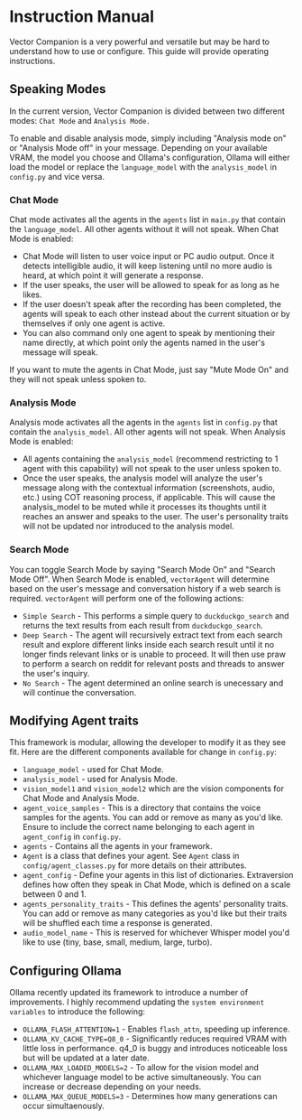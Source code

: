 # Instruction Manual

Vector Companion is a very powerful and versatile but may be hard to understand how to use or configure. This guide will provide operating instructions.

## Speaking Modes

In the current version, Vector Companion is divided between two different modes: `Chat Mode` and `Analysis Mode.`

To enable and disable analysis mode, simply including "Analysis mode on" or "Analysis Mode off" in your message. Depending on your available VRAM, the model you choose and Ollama's configuration, Ollama will either load the model or replace the `language_model` with the `analysis_model` in `config.py` and vice versa.

### Chat Mode

Chat mode activates all the agents in the `agents` list in `main.py` that contain the `language_model`. All other agents without it will not speak. When Chat Mode is enabled:

- Chat Mode will listen to user voice input or PC audio output. Once it detects intelligible audio, it will keep listening until no more audio is heard, at which point it will generate a response.
- If the user speaks, the user will be allowed to speak for as long as he likes.
- If the user doesn't speak after the recording has been completed, the agents will speak to each other instead about the current situation or by themselves if only one agent is active.
- You can also command only one agent to speak by mentioning their name directly, at which point only the agents named in the user's message will speak.

If you want to mute the agents in Chat Mode, just say "Mute Mode On" and they will not speak unless spoken to.

### Analysis Mode

Analysis mode activates all the agents in the `agents` list in `config.py` that contain the `analysis_model`. All other agents will not speak. When Analysis Mode is enabled:

- All agents containing the `analysis_model` (recommend restricting to 1 agent with this capability) will not speak to the user unless spoken to. 
- Once the user speaks, the analysis model will analyze the user's message along with the contextual information (screenshots, audio, etc.) using COT reasoning process, if applicable. This will cause the analysis_model to be muted while it processes its thoughts until it reaches an answer and speaks to the user. The user's personality traits will not be updated nor introduced to the analysis model. 

### Search Mode

You can toggle Search Mode by saying "Search Mode On" and "Search Mode Off". 
When Search Mode is enabled, `vectorAgent` will determine based on the user's message and conversation history if a web search is required.
`vectorAgent` will perform one of the following actions:

- `Simple Search` - This performs a simple query to `duckduckgo_search` and returns the text results from each result from `duckduckgo_search`.
- `Deep Search` - The agent will recursively extract text from each search result and explore different links inside each search result until it no longer finds relevant links or is unable to proceed.
It will then use praw to perform a search on reddit for relevant posts and threads to answer the user's inquiry.
- `No Search` - The agent determined an online search is unecessary and will continue the conversation.

## Modifying Agent traits

This framework is modular, allowing the developer to modify it as they see fit. Here are the different components available for change in `config.py`:

- `language_model` - used for Chat Mode.
- `analysis_model` - used for Analysis Mode.
- `vision_model1` and `vision_model2` which are the vision components for Chat Mode and Analysis Mode.
- `agent_voice_samples` - This is a directory that contains the voice samples for the agents. You can add or remove as many as you'd like. Ensure to include the correct name belonging to each agent in `agent_config` in `config.py`.
- `agents` - Contains all the agents in your framework.
- `Agent` is a class that defines your agent. See `Agent` class in `config/agent_classes.py` for more details on their attributes.
- `agent_config` - Define your agents in this list of dictionaries. Extraversion defines how often they speak in Chat Mode, which is defined on a scale between 0 and 1.
- `agents_personality_traits` - This defines the agents' personality traits. You can add or remove as many categories as you'd like but their traits will be shuffled each time a response is generated.
- `audio_model_name` - This is reserved for whichever Whisper model you'd like to use (tiny, base, small, medium, large, turbo).

## Configuring Ollama

Ollama recently updated its framework to introduce a number of improvements. I highly recommend updating the `system environment variables` to introduce the following:

- `OLLAMA_FLASH_ATTENTION=1` - Enables `flash_attn`, speeding up inference.
- `OLLAMA_KV_CACHE_TYPE=Q8_0` - Significantly reduces required VRAM with little loss in performance. q4_0 is buggy and introduces noticeable loss but will be updated at a later date.
- `OLLAMA_MAX_LOADED_MODELS=2` - To allow for the vision model and whichever language model to be active simultaneously. You can increase or decrease depending on your needs.
- `OLLAMA_MAX_QUEUE_MODELS=3` - Determines how many generations can occur simultaenously.

